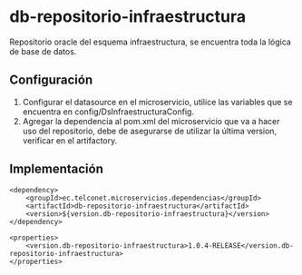# db-repositorio-infraestructura

Repositorio oracle del esquema infraestructura, se encuentra toda la lógica de base de datos.

## Configuración

1. Configurar el datasource en el microservicio, utilice las variables que se encuentra en config/DsInfraestructuraConfig.
2. Agregar la dependencia al pom.xml del microservicio que va a hacer uso del repositorio, debe de asegurarse de utilizar la última version, verificar en el
   artifactory.

## Implementación

```
<dependency>
	<groupId>ec.telconet.microservicios.dependencias</groupId>
	<artifactId>db-repositorio-infraestructura</artifactId>
	<version>${version.db-repositorio-infraestructura}</version>
</dependency>

<properties>
    <version.db-repositorio-infraestructura>1.0.4-RELEASE</version.db-repositorio-infraestructura>
</properties> 
```
